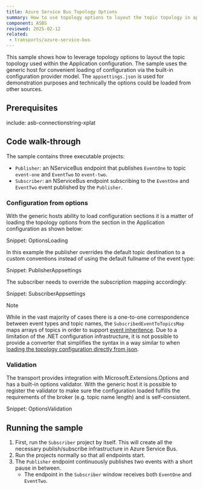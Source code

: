 ```yaml
---
title: Azure Service Bus Topology Options
summary: How to use topology options to layout the topic topology in app settings.
component: ASBS
reviewed: 2025-02-12
related:
 - transports/azure-service-bus
---
```


This sample shows how to leverage topology options to layout the topic topology used within the Application configuration. The sample uses the generic host for convenient loading of configuration via the built-in configuration provider model. The `appsettings.json` is used for demonstration purposes and technically the options could be loaded from other sources.

## Prerequisites

include: asb-connectionstring-xplat

## Code walk-through

The sample contains three executable projects:

* `Publisher`: an NServiceBus endpoint that publishes `EventOne` to topic `event-one` and `EventTwo` to `event-two`.
* `Subscriber`: an NServiceBus endpoint subscribing to the `EventOne` and `EventTwo` event published by the `Publisher`.

### Configuration from options

With the generic hosts ability to load configuration sections it is a matter of loading the topology options from the section in the Application configuration as shown below:

Snippet: OptionsLoading

In this example the publisher overrides the default topic destination to a custom conventions instead of using the default fullname of the event type:

Snippet: PublisherAppsettings

The subscriber needs to override the subscription mapping accordingly:

Snippet: SubscriberAppsettings

> [!NOTE]
> While in the vast majority of cases there is a one-to-one correspondence between event types and topic names, the `SubscribedEventToTopicsMap` maps arrays of topics in order to support [event inheritence](/transports/azure-service-bus/topology.md#subscription-rule-matching-interface-based-inheritance). Due to a limitation of the .NET configuration infrastructure, it is not possible to provide a converter that simplifies the syntax in a way similar to when [loading the topology configuration directly from json](/transports/azure-service-bus/configuration.md#entity-creation-topology-mapping-options).

### Validation

The transport provides integration with Microsoft.Extensions.Options and has a built-in options validator. With the generic host it is possible to register the validator to make sure the configuration loaded fulfills the requirements of the broker (e.g. topic name length) and is self-consistent.

Snippet: OptionsValidation

## Running the sample

1. First, run the `Subscriber` project by itself. This will create all the necessary publish/subscribe infrastructure in Azure Service Bus.
2. Run the projects normally so that all endpoints start.
3. The `Publisher` endpoint continuously publishes two events with a short pause in between.
    * The endpoint in the `Subscriber` window receives both `EventOne` and `EventTwo`.
